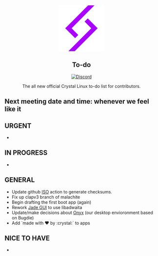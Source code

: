<p align="center">
  <a href="https://git.tar.black/crystal/todo/">
    <img src="https://raw.githubusercontent.com/crystal-linux/branding/main/logos/crystal-logo-minimal.png" alt="Logo" width="150" height="150">
  </a>
</p>

<h2 align="center">To-do</h2>

<p align="center">
    <a href="https://discord.gg/yp4xpZeAgW"><img alt="Discord" src="https://img.shields.io/discord/825473796227858482?color=blue&label=Discord&logo=Discord&logoColor=white"?link=https://discord.gg/yp4xpZeAgW&link=https://discord.gg/yp4xpZeAgW> </a>
</p>



<p align="center"> 
The all new official Crystal Linux to-do list for contributors.
</p>

<h2> Next meeting date and time: whenever we feel like it 

<h2> URGENT</h2>
<ul>
<li>
</ul>
<h2> IN PROGRESS</h2>
<ul>
<li>
</ul>
<h2> GENERAL</h2>
<ul>
<li>Update github <a href="https://github.com/crystal-linux/iso">ISO</a> action to generate checksums.<br>
<li> Fix up clapv3 branch of malachite<br>
<li> Begin drafting the first boot app (again)<br>
<li> Rework <a href="https://github.com/crystal-linux/jade_gui">Jade GUI</a> to use libadwaita<br>
<li> Update/make decisions about <a href="https://github.com/crystal-linux/onyx">Onyx</a> (our desktop envioronment based on Bugdie)<br>
<li> Add `made with ❤️ by :crystal:` to apps
</ul>

<h2> NICE TO HAVE</h2>
<ul>
<li>
</ul>
